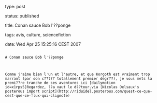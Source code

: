 type: post
status: published
title: Conan sauce Bob l'??ponge
tags: avis, culture, sciencefiction
date: Wed Apr 25 15:25:16 CEST 2007
~~~~~~
# Conan sauce Bob l'??ponge

Comme j'aime bien l'un et l'autre, et que Korgoth est vraiment trop marrant (par son c??t?? totallement premier degr??), je vous mets la premi??re tranche de ses aventures ici [dailymotion id=x1rps5]Regardez, ??a vaut le d??tour.via [Nicolas Delsaux's posterous import script](http://riduidel.posterous.com/quest-ce-que-cest-que-ce-flux-qui-clignote)